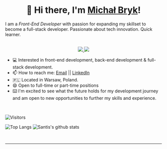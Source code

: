 <!--
**planetoida90210/planetoida90210** is a ✨ _special_ ✨ repository because its `README.md` (this file) appears on your GitHub profile.
-->
<h1 align="center">👋 Hi there, I'm <a href="https://github.com/planetoida90210">Michał Bryk</a>!</h1> 
I am a <i>Front-End Developer</i> with passion for expanding my skillset to become a full-stack developer. Passionate about tech innovation. Quick learner. 
<!-- https://shields.io/ -->
<p align="center"><br/>
 <a href="https://www.linkedin.com/in/micha%C5%82-bryk-ba4111247/">
  <img src="https://img.shields.io/badge/linkedin-Michał%20Bryk-blue?style=round-square&logo=linkedin">
 </a>
 <a href="mailto:michalbryk1991@gmail.com">
  <img src="https://img.shields.io/badge/Email-michalbryk1991%40gmail.com-red?style=round-square&logo=gmail&logoColor=white">
 </a>
</p>

- 💻   Interested in front-end development, back-end development & full-stack development. 
- 📫   How to reach me: [Email](mailto:michalbryk1991@gmail.com "michalbryk1991@gmail.com") || [LinkedIn](https://www.linkedin.com/in/micha%C5%82-bryk-ba4111247/")
- 🇵🇱   Located in Warsaw, Poland. 
- 😄   Open to full-time or part-time positions 
- ⌨️    I'm excited to see what the future holds for my development journey and am open to new opportunities to further my skills and experience.
<br>

![Visitors](https://api.visitorbadge.io/api/daily?path=https%3A%2F%2Fgithub.com%2Fplanetoida90210&label=VISITORS%20TODAY&labelColor=%23697689&countColor=%23d9e3f0)

<!-- https://github.com/snlaight/github-readme-stats -->

![Top Langs](https://github-readme-stats.vercel.app/api/top-langs/?username=planetoida90210&theme=tokyonight&count_private=true&langs_count=8&layout=compact&hide=ASP.NET,ShaderLab,c,Jupyter%20Notebook)
![Santis's github stats](https://github-readme-stats.vercel.app/api/?username=planetoida90210&show_icons=true&theme=tokyonight&count_private=true&hide_rank=true&line_height=24) <!--&hide=contribs -->

<br>

---
